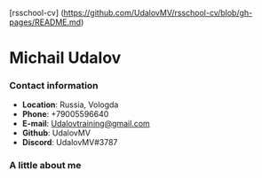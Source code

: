 [rsschool-cv] (https://github.com/UdalovMV/rsschool-cv/blob/gh-pages/README.md)

# Michail Udalov #

### Contact information ###

* __Location__: Russia, Vologda
* __Phone__: +79005596640
* __E-mail__: Udalovtraining@gmail.com
* __Github__: UdalovMV
* __Discord__: UdalovMV#3787

### A little about me ###

